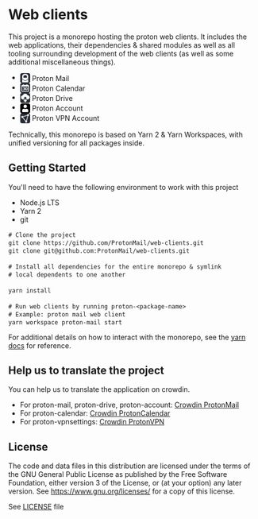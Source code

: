 # Web clients

This project is a monorepo hosting the proton web clients. It includes the web applications, their dependencies & shared modules as well as all tooling surrounding development of the web clients (as well as some additional miscellaneous things).

-   <img src="./applications/mail/src/assets/mail.svg" style="vertical-align: middle" height="20" width="20" /> <span style="vertical-align: middle; display: inline-block">Proton Mail</span>
-   <img src="./applications/calendar/src/assets/protoncalendar.svg" style="vertical-align: middle" height="20" width="20" /> <span style="vertical-align: middle; display: inline-block">Proton Calendar</span>
-   <img src="./applications/drive/src/assets/protondrive.svg" style="vertical-align: middle" height="20" width="20" /> <span style="vertical-align: middle; display: inline-block">Proton Drive</span>
-   <img src="./applications/account/src/assets/protonaccount.svg" style="vertical-align: middle" height="20" width="20" /> <span style="vertical-align: middle; display: inline-block">Proton Account</span>
-   <img src="./applications/vpn-settings/src/assets/vpn.svg" style="vertical-align: middle" height="20" width="20" /> <span style="vertical-align: middle; display: inline-block">Proton VPN Account</span>

Technically, this monorepo is based on Yarn 2 & Yarn Workspaces, with unified versioning for all packages inside.

## Getting Started

You'll need to have the following environment to work with this project

-   Node.js LTS
-   Yarn 2
-   git

```console
# Clone the project
git clone https://github.com/ProtonMail/web-clients.git
git clone git@github.com:ProtonMail/web-clients.git

# Install all dependencies for the entire monorepo & symlink
# local dependents to one another

yarn install

# Run web clients by running proton-<package-name>
# Example: proton mail web client
yarn workspace proton-mail start
```

For additional details on how to interact with the monorepo, see the [yarn docs](https://yarnpkg.com/) for reference.

## Help us to translate the project

You can help us to translate the application on crowdin.

- For proton-mail, proton-drive, proton-account: [Crowdin ProtonMail](https://crowdin.com/project/protonmail)
- For proton-calendar: [Crowdin ProtonCalendar](https://crowdin.com/project/proton-test-3)
- For proton-vpnsettings: [Crowdin ProtonVPN](https://crowdin.com/project/protonvpn)


## License

The code and data files in this distribution are licensed under the terms of the GNU General Public License as published by the Free Software Foundation, either version 3 of the License, or (at your option) any later version. See https://www.gnu.org/licenses/ for a copy of this license.

See [LICENSE](LICENSE) file
